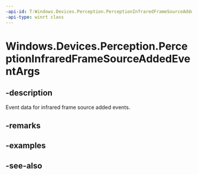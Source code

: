 ----api-id: T:Windows.Devices.Perception.PerceptionInfraredFrameSourceAddedEventArgs
-api-type: winrt class
---<!-- Class syntax.public class PerceptionInfraredFrameSourceAddedEventArgs : Windows.Devices.Perception.IPerceptionInfraredFrameSourceAddedEventArgs--># Windows.Devices.Perception.PerceptionInfraredFrameSourceAddedEventArgs## -descriptionEvent data for infrared frame source added events.## -remarks## -examples## -see-also